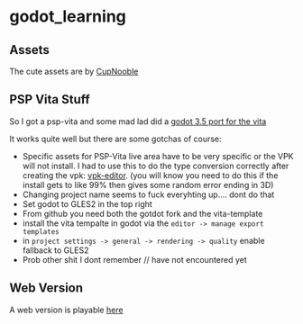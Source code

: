 # godot_learning

## Assets

The cute assets are by [CupNooble](https://cupnooble.itch.io/)

## PSP Vita Stuff

So I got a psp-vita and some mad lad did a [godot 3.5 port for the vita](https://github.com/SonicMastr/godot-vita)

It works quite well but there are some gotchas of course:

* Specific assets for PSP-Vita live area have to be very specific or the VPK will not install. I had to use this to do the type conversion correctly after creating the vpk: [vpk-editor](https://qberty.com/ps-vita-vpk-editor/). (you will know you need to do this if the install gets to like 99% then gives some random error ending in 3D)
* Changing project name seems to fuck everyhting up.... dont do that
* Set godot to GLES2 in the top right
* From github you need both the gotdot fork and the vita-template
* install the vita tempalte in godot via the `editor -> manage export templates`
* in `project settings -> general -> rendering -> quality` enable fallback to GLES2
* Prob other shit I dont remember // have not encountered yet

## Web Version

A web version is playable [here](https://nkew4630blog.z8.web.core.windows.net/savebees/savethebees.html)

